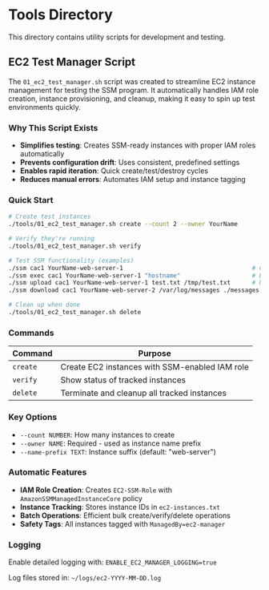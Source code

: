 # Tools Directory

This directory contains utility scripts for development and testing.

## EC2 Test Manager Script

The `01_ec2_test_manager.sh` script was created to streamline EC2 instance management for testing the SSM program. It automatically handles IAM role creation, instance provisioning, and cleanup, making it easy to spin up test environments quickly.

### Why This Script Exists

- **Simplifies testing**: Creates SSM-ready instances with proper IAM roles automatically
- **Prevents configuration drift**: Uses consistent, predefined settings
- **Enables rapid iteration**: Quick create/test/destroy cycles
- **Reduces manual errors**: Automates IAM setup and instance tagging

### Quick Start

```bash
# Create test instances
./tools/01_ec2_test_manager.sh create --count 2 --owner YourName

# Verify they're running
./tools/01_ec2_test_manager.sh verify

# Test SSM functionality (examples)
./ssm cac1 YourName-web-server-1                                    # Connect to instance
./ssm exec cac1 YourName-web-server-1 "hostname"                    # Execute command
./ssm upload cac1 YourName-web-server-1 test.txt /tmp/test.txt      # Upload file
./ssm download cac1 YourName-web-server-2 /var/log/messages ./messages.log  # Download file

# Clean up when done
./tools/01_ec2_test_manager.sh delete
```

### Commands

| Command | Purpose |
|---------|---------|
| `create` | Create EC2 instances with SSM-enabled IAM role |
| `verify` | Show status of tracked instances |
| `delete` | Terminate and cleanup all tracked instances |

### Key Options

- `--count NUMBER`: How many instances to create
- `--owner NAME`: Required - used as instance name prefix
- `--name-prefix TEXT`: Instance suffix (default: "web-server")

### Automatic Features

- **IAM Role Creation**: Creates `EC2-SSM-Role` with `AmazonSSMManagedInstanceCore` policy
- **Instance Tracking**: Stores instance IDs in `ec2-instances.txt`
- **Batch Operations**: Efficient bulk create/verify/delete operations
- **Safety Tags**: All instances tagged with `ManagedBy=ec2-manager`

### Logging

Enable detailed logging with: `ENABLE_EC2_MANAGER_LOGGING=true`

Log files stored in: `~/logs/ec2-YYYY-MM-DD.log`
